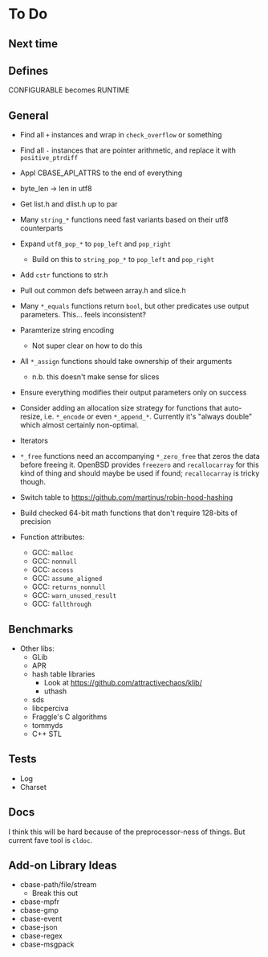 # To Do

## Next time

## Defines

CONFIGURABLE becomes RUNTIME

## General

- Find all ` + ` instances and wrap in `check_overflow` or something
- Find all ` - ` instances that are pointer arithmetic, and replace it with
  `positive_ptrdiff`
- Appl CBASE_API_ATTRS to the end of everything

- byte_len -> len in utf8
- Get list.h and dlist.h up to par
- Many `string_*` functions need fast variants based on their utf8 counterparts
- Expand `utf8_pop_*` to `pop_left` and `pop_right`
  - Build on this to `string_pop_*` to `pop_left` and `pop_right`
- Add `cstr` functions to str.h
- Pull out common defs between array.h and slice.h

- Many `*_equals` functions return `bool`, but other predicates use output
  parameters. This... feels inconsistent?
- Paramterize string encoding
  - Not super clear on how to do this
- All `*_assign` functions should take ownership of their arguments
  - n.b. this doesn't make sense for slices
- Ensure everything modifies their output parameters only on success
- Consider adding an allocation size strategy for functions that auto-resize,
  i.e. `*_encode` or even `*_append_*`.  Currently it's "always double" which
  almost certainly non-optimal.
- Iterators
- `*_free` functions need an accompanying `*_zero_free` that zeros the data
  before freeing it.  OpenBSD provides `freezero` and `recallocarray` for this
  kind of thing and should maybe be used if found; `recallocarray` is tricky
  though.
- Switch table to https://github.com/martinus/robin-hood-hashing
- Build checked 64-bit math functions that don't require 128-bits of precision
- Function attributes:
  - GCC: `malloc`
  - GCC: `nonnull`
  - GCC: `access`
  - GCC: `assume_aligned`
  - GCC: `returns_nonnull`
  - GCC: `warn_unused_result`
  - GCC: `fallthrough`

## Benchmarks

- Other libs:
  - GLib
  - APR
  - hash table libraries
    - Look at https://github.com/attractivechaos/klib/
    - uthash
  - sds
  - libcperciva
  - Fraggle's C algorithms
  - tommyds
  - C++ STL

## Tests

- Log
- Charset

## Docs

I think this will be hard because of the preprocessor-ness of things. But
current fave tool is `cldoc`.

## Add-on Library Ideas

- cbase-path/file/stream
  - Break this out
- cbase-mpfr
- cbase-gmp
- cbase-event
- cbase-json
- cbase-regex
- cbase-msgpack
